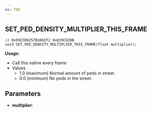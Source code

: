 ```yaml
---
ns: PED
---
```

## SET_PED_DENSITY_MULTIPLIER_THIS_FRAME

```
// 0x95E3D6257B166CF2 0x039C82BB
void SET_PED_DENSITY_MULTIPLIER_THIS_FRAME(float multiplier);
```
**Usage:**
- Call this native every frame
- Values
  - 1.0 (maximum) Normal amount of peds in street.
  - 0.0 (minimum) No peds in the street.  
## Parameters
* **multiplier**: 

